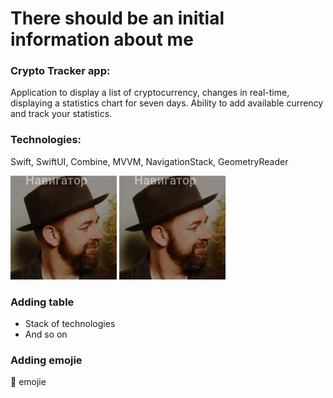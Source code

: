  # There should be an initial information about me
### Crypto Tracker app: 
Application to display a list of cryptocurrency, changes in real-time, displaying a statistics chart for seven days. Ability to add available currency and track your statistics.

### Technologies:
Swift, SwiftUI, Combine, MVVM, NavigationStack, GeometryReader 

![Here is the first image from my github Assets file](https://github.com/aviator67x/Andrii_Kasilov_iOS_Developer/blob/master/dude.png) ![Here is the second one](https://github.com/aviator67x/Andrii_Kasilov_iOS_Developer/blob/master/dude.png)
### Adding table
+ Stack of technologies
+ And so on
### Adding emojie
:nauseated_face: emojie
